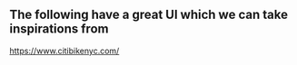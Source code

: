 ## The following have a great UI which we can take inspirations from
  https://www.citibikenyc.com/
